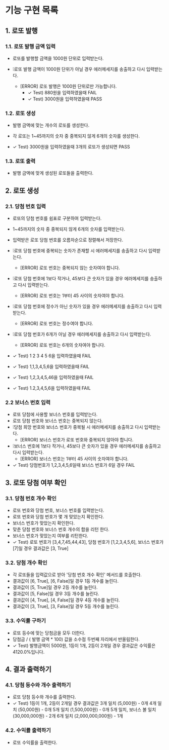 # 기능 구현 목록

## 1. 로또 발행
### 1.1. 로또 발행 금액 입력
- 로또를 발행할 금액을 1000원 단위로 입력받는다.

- ❕로또 발행 금액이 1000원 단위가 아닐 경우 에러메세지를 송출하고 다시 입력받는다.
    - [ERROR] 로또 발행은 1000원 단위로만 가능합니다.
        - ✓ Test) 880원을 입력하였을때 FAIL
        - ✓ Test) 3000원을 입력하였을때 PASS

### 1.2. 로또 생성
- 발행 금액에 맞는 개수의 로또를 생성한다.
- 각 로또는 1~45까지의 숫자 중 중복되지 않게 6개의 숫자를 생성한다.

- ✓ Test) 3000원을 입력하였을때 3개의 로또가 생성되면 PASS

### 1.3. 로또 출력
- 발행 금액에 맞게 생성된 로또들을 출력한다.

## 2. 로또 생성
### 2.1. 당첨 번호 입력
- 로또의 당첨 번호를 쉼표로 구분하여 입력받는다.
- 1~45까지의 숫자 중 중복되지 않게 6개의 숫자를 입력받는다.
- 입력받은 로또 당첨 번호를 오름차순으로 정렬해서 저장한다.

- ❕로또 당첨 번호에 중복되는 숫자가 존재할 시 에러메세지를 송출하고 다시 입력받는다.
    - [ERROR] 로또 번호는 중복되지 않는 숫자여야 합니다.
- ❕로또 당첨 번호에 1보다 작거나, 45보다 큰 숫자가 있을 경우 에러메세지를 송출하고 다시 입력받는다.
    - [ERROR] 로또 번호는 1부터 45 사이의 숫자여야 합니다.
- ❕로또 당첨 번호에 정수가 아닌 숫자가 있을 경우 에러메세지를 송출하고 다시 입력받는다.
    - [ERROR] 로또 번호는 정수여야 합니다.
- ❕로또 당첨 번호가 6개가 아닐 경우 에러메세지를 송출하고 다시 입력받는다.
    - [ERROR] 로또 번호는 6개의 숫자여야 합니다.
- ✓ Test) 1 2 3 4 5 6을 입력하였을때 FAIL
- ✓ Test) 1,1,3,4,5,6을 입력하였을때 FAIL
- ✓ Test) 1,2,3,4,5,46을 입력하였을때 FAIL
- ✓ Test) 1.2,3,4,5,6을 입력하였을때 FAIL

### 2.2 보너스 번호 입력
- 로또 당첨에 사용할 보너스 번호를 입력받는다.
- 로또 당첨 번호와 보너스 번호는 중복되지 않는다.
- ❕당첨 희망 번호와 보너스 번호가 중복될 시 에러메세지를 송출하고 다시 입력받는다.
    - [ERROR] 보너스 번호가 로또 번호와 중복되지 않아야 합니다.
- ❕보너스 번호에 1보다 작거나, 45보다 큰 숫자가 있을 경우 에러메세지를 송출하고 다시 입력받는다.
    - [ERROR] 보너스 번호는 1부터 45 사이의 숫자여야 합니다.
- ✓ Test) 당첨번호가 1,2,3,4,5,6일때 보너스 번호가 6일 경우 FAIL

## 3. 로또 당첨 여부 확인
### 3.1. 당첨 번호 개수 확인
- 로또 번호와 당첨 번호, 보너스 번호를 입력받는다.
- 로또 번호와 당첨 번호가 몇 개 맞았는지 확인한다.
- 보너스 번호가 맞았는지 확인한다.
- 맞춘 당첨 번호와 보너스 번호 개수의 합을 리턴 한다.
- 보너스 번호가 맞았는지 여부를 리턴한다.
- ✓ Test) 로또 번호가 [3,4,7,45,44,43], 당첨 번호가 [1,2,3,4,5,6], 보너스 번호가 [7]일 경우 결과값은 [3, True]

### 3.2. 당첨 개수 확인
- 각 로또들을 입력값으로 받아 '당첨 번호 개수 확인' 메서드를 호출한다.
- 결과값이 [6, True], [6, False]일 경우 1등 개수를 늘린다.
- 결과값이 [5, True]일 경우 2등 개수를 늘린다.
- 결과값이 [5, False]일 경우 3등 개수를 늘린다.
- 결과값이 [4, True], [4, False]일 경우 4등 개수를 늘린다.
- 결과값이 [3, True], [3, False]일 경우 5등 개수를 늘린다.

### 3.3. 수익률 구하기
- 로또 등수에 맞는 당첨금을 모두 더한다.
- 당첨금 / ( 발행 금액 * 100) 값을 소수점 두번째 자리에서 반올림한다.
- ✓ Test) 발행금액이 5000원, 1등이 1개, 2등이 2개일 경우 결과값은
  수익률은 4120.0%입니다.

## 4. 결과 출력하기
### 4.1. 당첨 등수와 개수 출력하기
- 로또 당첨 등수와 개수를 출력한다.
- ✓ Test) 1등이 1개, 2등이 2개일 경우 결과값은
  3개 일치 (5,000원) - 0개
  4개 일치 (50,000원) - 0개
  5개 일치 (1,500,000원) - 0개
  5개 일치, 보너스 볼 일치 (30,000,000원) - 2개
  6개 일치 (2,000,000,000원) - 1개

### 4.2. 수익률 출력하기
- 로또 수익률을 출력한다.
